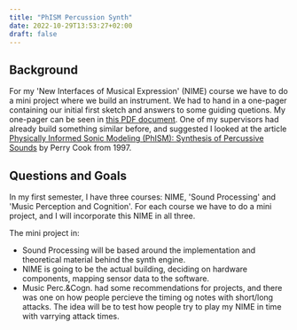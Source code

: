 ```yaml
---
title: "PhISM Percussion Synth"
date: 2022-10-29T13:53:27+02:00
draft: false
---
```


## Background
For my 'New Interfaces of Musical Expression' (NIME) course we have to do a mini project where we build an instrument.
We had to hand in a one-pager containing our initial first sketch and answers to some guiding quetions. My one-pager can be seen in [this PDF document](/documents/NIME_miniproject_RasmusNuko.pdf).
One of my supervisors had already build something similar before, and suggested I looked at the article [Physically Informed Sonic Modeling (PhISM): Synthesis of Percussive Sounds](https://www.jstor.org/stable/3681012#metadata_info_tab_contents) by Perry Cook from 1997.

## Questions and Goals
In my first semester, I have three courses: NIME, 'Sound Processing' and 'Music Perception and Cognition'.
For each course we have to do a mini project, and I will incorporate this NIME in all three.

The mini project in: 
+ Sound Processing will be based around the implementation and theoretical material behind the synth engine.
+ NIME is going to be the actual building, deciding on hardware components, mapping sensor data to the software.
+ Music Perc.&Cogn. had some recommendations for projects, and there was one on how people percieve the timing og notes with short/long attacks. The idea will be to test how people try to play my NIME in time with varrying attack times.

